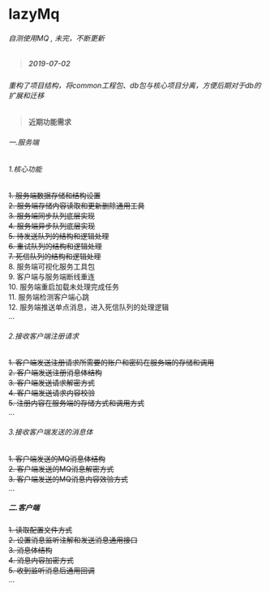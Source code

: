 # lazyMq  
###### 自测使用MQ , 未完，不断更新  
  
>##### 2019-07-02  
###### 重构了项目结构，将common工程包、db包与核心项目分离，方便后期对于db的扩展和迁移
  
>#### 近期功能需求  
###### 一.服务端  
###### 1.核心功能  
 ~~1.  服务端数据存储和结构设置~~   
 ~~2.  服务端存储内容读取和更新删除通用工具~~   
 ~~3.  服务端同步队列底层实现~~   
 ~~4.  服务端异步队列底层实现~~   
 ~~5.  待发送队列的结构和逻辑处理~~    
 ~~6.  重试队列的结构和逻辑处理~~    
 ~~7.  死信队列的结构和逻辑处理~~  
 8.  服务端可视化服务工具包  
 9.  客户端与服务端断线重连  
 10. 服务端重启加载未处理完成任务  
 11. 服务端检测客户端心跳  
 12. 服务端推送单点消息，进入死信队列的处理逻辑  
 ...
 ###### 2.接收客户端注册请求  
 ~~1.  客户端发送注册请求所需要的账户和密码在服务端的存储和调用~~    
 ~~2.  客户端发送注册消息体结构~~    
 ~~3.  客户端发送请求解密方式~~   
 ~~4.  客户端发送请求内容校验~~   
 ~~5.  注册内容在服务端的存储方式和调用方式~~   
  ...  
###### 3.接收客户端发送的消息体  
 ~~1.  客户端发送的MQ消息体结构~~   
 ~~2.  客户端发送的MQ消息解密方式~~   
 ~~3.  客户端发送的MQ消息内容效验方式~~   
 ...  
##### 二.客户端  
 ~~1.  读取配置文件方式~~   
 ~~2.  设置消息监听注解和发送消息通用接口~~   
 ~~3.  消息体结构~~   
 ~~4.  消息内容加密方式~~   
 ~~5.  收到监听消息后通用回调~~   
 ...  
  
